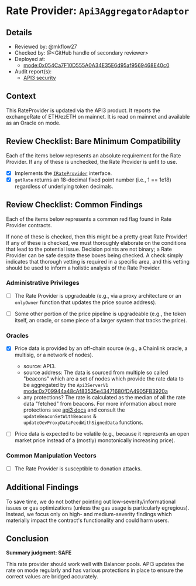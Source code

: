 # Rate Provider: `Api3AggregatorAdaptor`

## Details
- Reviewed by: @mkflow27
- Checked by: @\<GitHub handle of secondary reviewer\>
- Deployed at:
    - [mode:0x054Ca7F10D555A0A34E35E6d95af9569468E40c0](https://explorer.mode.network/address/0x054Ca7F10D555A0A34E35E6d95af9569468E40c0?tab=read_contract)
- Audit report(s):
    - [API3 security](https://dapi-docs.api3.org/reference/dapis/understand/security.html)

## Context
This RateProvider is updated via the API3 product. It reports the exchangeRate of ETH/ezETH on mainnet. It is read on mainnet and available as an Oracle on mode. 

## Review Checklist: Bare Minimum Compatibility
Each of the items below represents an absolute requirement for the Rate Provider. If any of these is unchecked, the Rate Provider is unfit to use.

- [x] Implements the [`IRateProvider`](https://github.com/balancer/balancer-v2-monorepo/blob/bc3b3fee6e13e01d2efe610ed8118fdb74dfc1f2/pkg/interfaces/contracts/pool-utils/IRateProvider.sol) interface.
- [x] `getRate` returns an 18-decimal fixed point number (i.e., 1 == 1e18) regardless of underlying token decimals.

## Review Checklist: Common Findings
Each of the items below represents a common red flag found in Rate Provider contracts.

If none of these is checked, then this might be a pretty great Rate Provider! If any of these is checked, we must thoroughly elaborate on the conditions that lead to the potential issue. Decision points are not binary; a Rate Provider can be safe despite these boxes being checked. A check simply indicates that thorough vetting is required in a specific area, and this vetting should be used to inform a holistic analysis of the Rate Provider.

### Administrative Privileges
- [ ] The Rate Provider is upgradeable (e.g., via a proxy architecture or an `onlyOwner` function that updates the price source address).

- [ ] Some other portion of the price pipeline is upgradeable (e.g., the token itself, an oracle, or some piece of a larger system that tracks the price).

### Oracles
- [x] Price data is provided by an off-chain source (e.g., a Chainlink oracle, a multisig, or a network of nodes).
    - source: API3. 
    - source address: The data is sourced from multiple so called "beacons" which are a set of nodes which provide the rate data to be aggregated by the `Api3ServerV1` [mode:0x709944a48cAf83535e43471680fDA4905FB3920a](https://modescan.io/address/0x709944a48cAf83535e43471680fDA4905FB3920a/contract/34443/code)
    - any protections? The rate is calculated as the median of all the rate data "fetched" from beacons. For more information about more protections see [api3 docs](https://docs.api3.org/reference/dapis/understand/deviations.html) and consult the `updateBeaconSetWithBeacons` & `updateOevProxyDataFeedWithSignedData` functions.

- [ ] Price data is expected to be volatile (e.g., because it represents an open market price instead of a (mostly) monotonically increasing price).

### Common Manipulation Vectors
- [ ] The Rate Provider is susceptible to donation attacks.

## Additional Findings
To save time, we do not bother pointing out low-severity/informational issues or gas optimizations (unless the gas usage is particularly egregious). Instead, we focus only on high- and medium-severity findings which materially impact the contract's functionality and could harm users.

## Conclusion
**Summary judgment: SAFE**

This rate provider should work well with Balancer pools. API3 updates the rate on mode regularly and has various protections in place to ensure the correct values are bridged accurately. 
